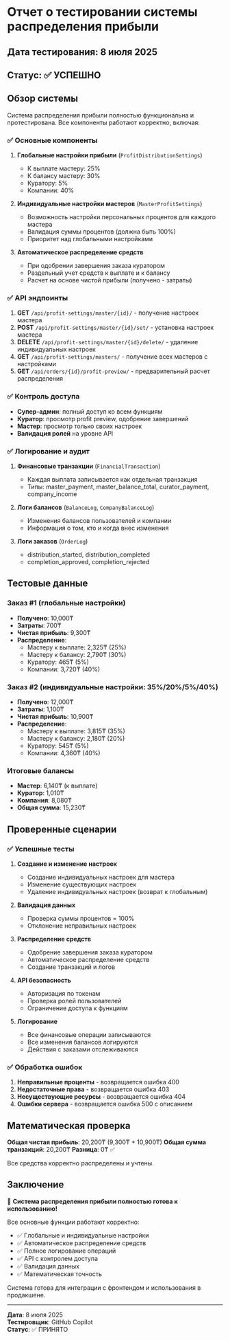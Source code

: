 # Отчет о тестировании системы распределения прибыли

## Дата тестирования: 8 июля 2025

## Статус: ✅ УСПЕШНО

## Обзор системы

Система распределения прибыли полностью функциональна и протестирована. Все компоненты работают корректно, включая:

### ✅ Основные компоненты

1. **Глобальные настройки прибыли** (`ProfitDistributionSettings`)
   - К выплате мастеру: 25%
   - К балансу мастеру: 30%
   - Куратору: 5%
   - Компании: 40%

2. **Индивидуальные настройки мастеров** (`MasterProfitSettings`)
   - Возможность настройки персональных процентов для каждого мастера
   - Валидация суммы процентов (должна быть 100%)
   - Приоритет над глобальными настройками

3. **Автоматическое распределение средств**
   - При одобрении завершения заказа куратором
   - Раздельный учет средств к выплате и к балансу
   - Расчет на основе чистой прибыли (получено - затраты)

### ✅ API эндпоинты

1. **GET** `/api/profit-settings/master/{id}/` - получение настроек мастера
2. **POST** `/api/profit-settings/master/{id}/set/` - установка настроек мастера
3. **DELETE** `/api/profit-settings/master/{id}/delete/` - удаление индивидуальных настроек
4. **GET** `/api/profit-settings/masters/` - получение всех мастеров с настройками
5. **GET** `/api/orders/{id}/profit-preview/` - предварительный расчет распределения

### ✅ Контроль доступа

- **Супер-админ**: полный доступ ко всем функциям
- **Куратор**: просмотр profit preview, одобрение завершений
- **Мастер**: просмотр только своих настроек
- **Валидация ролей** на уровне API

### ✅ Логирование и аудит

1. **Финансовые транзакции** (`FinancialTransaction`)
   - Каждая выплата записывается как отдельная транзакция
   - Типы: master_payment, master_balance_total, curator_payment, company_income

2. **Логи балансов** (`BalanceLog`, `CompanyBalanceLog`)
   - Изменения балансов пользователей и компании
   - Информация о том, кто и когда внес изменения

3. **Логи заказов** (`OrderLog`)
   - distribution_started, distribution_completed
   - completion_approved, completion_rejected

## Тестовые данные

### Заказ #1 (глобальные настройки)
- **Получено**: 10,000₸
- **Затраты**: 700₸
- **Чистая прибыль**: 9,300₸
- **Распределение**:
  - Мастеру к выплате: 2,325₸ (25%)
  - Мастеру к балансу: 2,790₸ (30%)
  - Куратору: 465₸ (5%)
  - Компании: 3,720₸ (40%)

### Заказ #2 (индивидуальные настройки: 35%/20%/5%/40%)
- **Получено**: 12,000₸
- **Затраты**: 1,100₸
- **Чистая прибыль**: 10,900₸
- **Распределение**:
  - Мастеру к выплате: 3,815₸ (35%)
  - Мастеру к балансу: 2,180₸ (20%)
  - Куратору: 545₸ (5%)
  - Компании: 4,360₸ (40%)

### Итоговые балансы
- **Мастер**: 6,140₸ (к выплате)
- **Куратор**: 1,010₸
- **Компания**: 8,080₸
- **Общая сумма**: 15,230₸

## Проверенные сценарии

### ✅ Успешные тесты

1. **Создание и изменение настроек**
   - Создание индивидуальных настроек для мастера
   - Изменение существующих настроек
   - Удаление индивидуальных настроек (возврат к глобальным)

2. **Валидация данных**
   - Проверка суммы процентов = 100%
   - Отклонение неправильных настроек

3. **Распределение средств**
   - Одобрение завершения заказа куратором
   - Автоматическое распределение средств
   - Создание транзакций и логов

4. **API безопасность**
   - Авторизация по токенам
   - Проверка ролей пользователей
   - Ограничение доступа к функциям

5. **Логирование**
   - Все финансовые операции записываются
   - Все изменения балансов логируются
   - Действия с заказами отслеживаются

### ✅ Обработка ошибок

1. **Неправильные проценты** - возвращается ошибка 400
2. **Недостаточные права** - возвращается ошибка 403
3. **Несуществующие ресурсы** - возвращается ошибка 404
4. **Ошибки сервера** - возвращается ошибка 500 с описанием

## Математическая проверка

**Общая чистая прибыль**: 20,200₸ (9,300₸ + 10,900₸)
**Общая сумма транзакций**: 20,200₸
**Разница**: 0₸ ✅

Все средства корректно распределены и учтены.

## Заключение

🎉 **Система распределения прибыли полностью готова к использованию!**

Все основные функции работают корректно:
- ✅ Глобальные и индивидуальные настройки
- ✅ Автоматическое распределение средств
- ✅ Полное логирование операций
- ✅ API с контролем доступа
- ✅ Валидация данных
- ✅ Математическая точность

Система готова для интеграции с фронтендом и использования в продакшене.

---
**Дата**: 8 июля 2025  
**Тестировщик**: GitHub Copilot  
**Статус**: ✅ ПРИНЯТО
